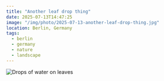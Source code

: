 ```yaml
---
title: "Another leaf drop thing"
date: 2025-07-13T14:47:25
image: "/img/photo/2025-07-13-another-leaf-drop-thing.jpg"
location: Berlin, Germany
tags:
  - berlin
  - germany
  - nature
  - landscape
---
```


![Drops of water on leaves](/img/photo/2025-07-13-another-leaf-drop-thing.jpg)
